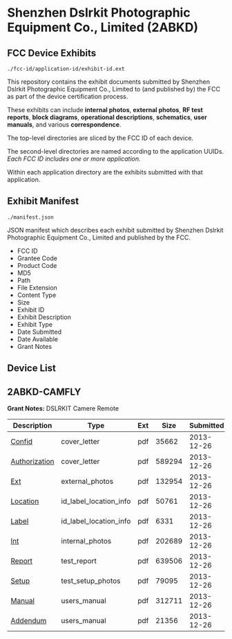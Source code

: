 # Shenzhen Dslrkit Photographic Equipment Co., Limited (2ABKD)
## FCC Device Exhibits

```
./fcc-id/application-id/exhibit-id.ext
```

This repository contains the exhibit documents submitted by Shenzhen Dslrkit Photographic Equipment Co., Limited to (and published by) the FCC as part of the device certification process.

These exhibits can include **internal photos**, **external photos**, **RF test reports**, **block diagrams**, **operational descriptions**, **schematics**, **user manuals**, and various **correspondence**.

The top-level directories are sliced by the FCC ID of each device.

The second-level directories are named according to the application UUIDs. *Each FCC ID includes one or more application.*

Within each application directory are the exhibits submitted with that application. 

## Exhibit Manifest

```
./manifest.json
```

JSON manifest which describes each exhibit submitted by Shenzhen Dslrkit Photographic Equipment Co., Limited and published by the FCC.

- FCC ID
- Grantee Code
- Product Code
- MD5
- Path
- File Extension
- Content Type
- Size
- Exhibit ID
- Exhibit Description
- Exhibit Type
- Date Submitted
- Date Available
- Grant Notes

## Device List
## 2ABKD-CAMFLY
**Grant Notes:** DSLRKIT Camere Remote

| Description | Type | Ext | Size | Submitted | Available |
| ----------- | ---- | --- | ---- | --------- | --------- |
| [Confid](2ABKD-CAMFLY/978db257b889d49dc8c46dddd4c6d587/2151973.pdf) | cover_letter | pdf | 35662 | 2013-12-26 | 2013-12-26 |
| [Authorization](2ABKD-CAMFLY/978db257b889d49dc8c46dddd4c6d587/2151974.pdf) | cover_letter | pdf | 589294 | 2013-12-26 | 2013-12-26 |
| [Ext](2ABKD-CAMFLY/978db257b889d49dc8c46dddd4c6d587/2151975.pdf) | external_photos | pdf | 132954 | 2013-12-26 | 2013-12-26 |
| [Location](2ABKD-CAMFLY/978db257b889d49dc8c46dddd4c6d587/2151977.pdf) | id_label_location_info | pdf | 50761 | 2013-12-26 | 2013-12-26 |
| [Label](2ABKD-CAMFLY/978db257b889d49dc8c46dddd4c6d587/2151978.pdf) | id_label_location_info | pdf | 6331 | 2013-12-26 | 2013-12-26 |
| [Int](2ABKD-CAMFLY/978db257b889d49dc8c46dddd4c6d587/2151976.pdf) | internal_photos | pdf | 202689 | 2013-12-26 | 2013-12-26 |
| [Report](2ABKD-CAMFLY/978db257b889d49dc8c46dddd4c6d587/2151982.pdf) | test_report | pdf | 639506 | 2013-12-26 | 2013-12-26 |
| [Setup](2ABKD-CAMFLY/978db257b889d49dc8c46dddd4c6d587/2151979.pdf) | test_setup_photos | pdf | 79095 | 2013-12-26 | 2013-12-26 |
| [Manual](2ABKD-CAMFLY/978db257b889d49dc8c46dddd4c6d587/2151980.pdf) | users_manual | pdf | 312711 | 2013-12-26 | 2013-12-26 |
| [Addendum](2ABKD-CAMFLY/978db257b889d49dc8c46dddd4c6d587/2151981.pdf) | users_manual | pdf | 21356 | 2013-12-26 | 2013-12-26 |
